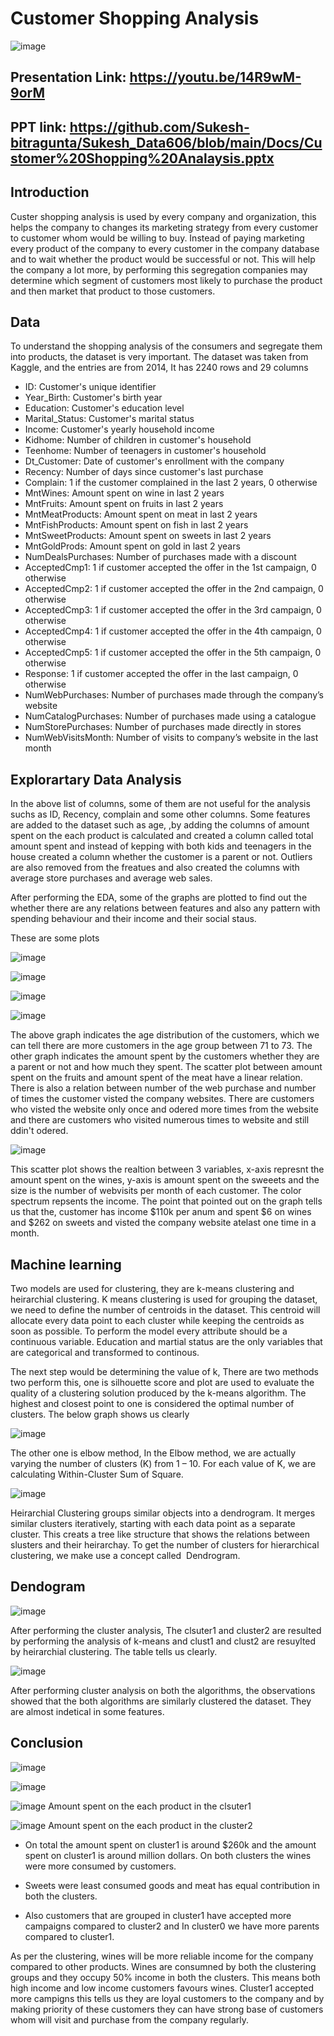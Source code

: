 # Customer Shopping Analysis
![image](https://github.com/Sukesh-bitragunta/Sukesh_Data606/assets/98784645/15734b0e-29d3-423a-b6a3-9095c09667d7)


## Presentation Link: https://youtu.be/14R9wM-9orM

## PPT link: https://github.com/Sukesh-bitragunta/Sukesh_Data606/blob/main/Docs/Customer%20Shopping%20Analaysis.pptx


## Introduction

Custer shopping analysis is used by every company and organization, this helps the company to changes its marketing strategy from every customer to customer whom would be willing to buy. Instead of paying  marketing every product of the company to  every customer in the company database and to wait whether the product would be successful or not. This will help the company a lot more, by performing this segregation companies may determine which segment of customers most likely to purchase the product and then market that product to those customers.

## Data 

To understand the shopping analysis of the consumers and segregate them into products, the dataset is very important. The dataset was taken from Kaggle, and the entries are from 2014, It has 2240 rows and 29 columns 

* ID: Customer's unique identifier
* Year_Birth: Customer's birth year
* Education: Customer's education level
* Marital_Status: Customer's marital status
* Income: Customer's yearly household income
* Kidhome: Number of children in customer's household
* Teenhome: Number of teenagers in customer's household
* Dt_Customer: Date of customer's enrollment with the company
* Recency: Number of days since customer's last purchase
* Complain: 1 if the customer complained in the last 2 years, 0 otherwise
* MntWines: Amount spent on wine in last 2 years
* MntFruits: Amount spent on fruits in last 2 years
* MntMeatProducts: Amount spent on meat in last 2 years
* MntFishProducts: Amount spent on fish in last 2 years
* MntSweetProducts: Amount spent on sweets in last 2 years
* MntGoldProds: Amount spent on gold in last 2 years
* NumDealsPurchases: Number of purchases made with a discount
* AcceptedCmp1: 1 if customer accepted the offer in the 1st campaign, 0 otherwise
* AcceptedCmp2: 1 if customer accepted the offer in the 2nd campaign, 0 otherwise
* AcceptedCmp3: 1 if customer accepted the offer in the 3rd campaign, 0 otherwise
* AcceptedCmp4: 1 if customer accepted the offer in the 4th campaign, 0 otherwise
* AcceptedCmp5: 1 if customer accepted the offer in the 5th campaign, 0 otherwise
* Response: 1 if customer accepted the offer in the last campaign, 0 otherwise
* NumWebPurchases: Number of purchases made through the company’s website
* NumCatalogPurchases: Number of purchases made using a catalogue
* NumStorePurchases: Number of purchases made directly in stores
* NumWebVisitsMonth: Number of visits to company’s website in the last month

## Explorartary Data Analysis 

In the above list of columns, some of them are not useful for the analysis suchs as ID, Recency, complain and some other columns. Some features are added to the dataset such as age, ,by adding the columns of amount spent on the each product is calculated and created a column called total amount spent and instead of kepping with both kids and teenagers in the house created a column whether the customer is a parent or not. Outliers are also removed from the freatues and also created the columns with average store purchases and average web sales.

After performing the EDA, some of the graphs are plotted to find out the whether there are any relations between features and also any pattern with spending behaviour and their income and their social staus.

These are some plots 

![image](https://github.com/Sukesh-bitragunta/Sukesh_Data606/assets/98784645/e8549d39-c88f-40bc-a62c-90796e4fe88a)

![image](https://github.com/Sukesh-bitragunta/Sukesh_Data606/assets/98784645/68ea1854-5565-4244-9c34-e49adbd898d3)

![image](https://github.com/Sukesh-bitragunta/Sukesh_Data606/assets/98784645/1407d5cd-7800-4cfb-aae1-f04cd2dc7ebd)

![image](https://github.com/Sukesh-bitragunta/Sukesh_Data606/assets/98784645/008552f3-04c1-4118-aac1-918b2ef3d714)


The above graph indicates the age distribution of the customers, which we can tell there are more customers in the age group between 71 to 73. The other graph indicates the amount spent by the customers whether they are a parent or not and how much they spent. The scatter plot between amount spent on the fruits and amount spent of the meat have a linear relation. There is also a relation between number of the web purchase and number of times  the customer visted the company websites. There are customers who visted the website only once and odered more times from the website and there are customers who visited numerous times to website and still ddin't odered.


![image](https://github.com/Sukesh-bitragunta/Sukesh_Data606/assets/98784645/79d7a681-1de3-42fe-85c9-40daf295daef)

This scatter plot shows the realtion between 3 variables, x-axis represnt the amount spent on the wines, y-axis is amount spent on the sweeets and the size is the number of webvisits per month of each customer. The color spectrum repsents the income. The point that pointed out on the graph tells us that the, customer has income $110k per anum and spent $6 on wines and $262 on sweets and visted the company website atelast one time in a month.

 ## Machine learning
 
 Two models are used for clustering, they are k-means clustering and heirarchial clustering. K means clustering is used for grouping  the dataset, we need to define the number of centroids in the dataset. This centroid will allocate every data point to each cluster while keeping the centroids as soon as possible.  To perform the model every attribute should be a continuous variable. Education and martial status are the only variables that are categorical and transformed to continous. 
 
 The next step would be determining the value of k, There are two methods two perform this, one is silhouette score and plot are used to evaluate the quality of a clustering solution    produced by the k-means algorithm. The highest and closest point to one is considered the optimal number of clusters. The below graph shows us clearly 
 
 ![image](https://github.com/Sukesh-bitragunta/Sukesh_Data606/assets/98784645/9b659464-8fa3-4cf4-9382-6a00f55b842f)

 
The other one is  elbow method, In the Elbow method, we are actually varying the number of clusters (K) from 1 – 10. For each value of K, we are calculating Within-Cluster Sum of Square.

![image](https://github.com/Sukesh-bitragunta/Sukesh_Data606/assets/98784645/f9eff815-8f52-4132-b2d1-d26a9165f3c2)

Heirarchial Clustering  groups similar objects into a dendrogram. It merges similar clusters iteratively, starting with each data point as a separate cluster.
This creats a tree like structure that shows the relations between slusters and their heirarchay. To get the number of clusters for hierarchical clustering, we make use a concept      called   Dendrogram.

## Dendogram

![image](https://github.com/Sukesh-bitragunta/Sukesh_Data606/assets/98784645/7df25687-15f2-4b00-8755-b996c16daab0)

After performing the cluster analysis, The clsuter1 and cluster2 are resulted by performing the analysis of k-means and clust1 and clust2 are resuylted by heirarchial clustering. The table tells us clearly. 

![image](https://github.com/Sukesh-bitragunta/Sukesh_Data606/assets/98784645/9d44f17f-5eb7-4a96-9dce-c2e8be2ecc2a)

After performing cluster analysis on both the algorithms, the observations showed that the both algorithms are similarly clustered the dataset. They are almost indetical in some features.

## Conclusion

![image](https://github.com/Sukesh-bitragunta/Sukesh_Data606/assets/98784645/65f370bb-a3f9-48dd-9a7c-d7563f56ec19)

![image](https://github.com/Sukesh-bitragunta/Sukesh_Data606/assets/98784645/85f1e224-5e2e-4738-9e0d-78f1e7ed0fad)

![image](https://github.com/Sukesh-bitragunta/Sukesh_Data606/assets/98784645/e28723c7-6c74-426d-91f0-000e4e775813)
                      Amount spent on the each product in the clsuter1

![image](https://github.com/Sukesh-bitragunta/Sukesh_Data606/assets/98784645/8accc848-1217-4a22-b953-c838674cf6f9)
                      Amount spent on the each product in the cluster2


* On total the amount spent on cluster1 is around $260k and the amount spent on cluster1 is around million dollars. On both clusters the wines were more consumed by customers. 

* Sweets were least consumed goods and meat has equal contribution in both the clusters. 

* Also customers that are grouped in cluster1 have accepted more campaigns compared to cluster2 and In cluster0 we have more parents compared to cluster1.

As per the clustering, wines will be more reliable income for the company compared to other products. Wines are consumned by both the clustering groups and they occupy 50% income in both the clusters. This means both high income and low income customers favours wines. Cluster1 accepted more campigns this tells us they are loyal customers to the company and by making priority of these customers they can have strong base of customers whom will visit and purchase from the company regularly.



